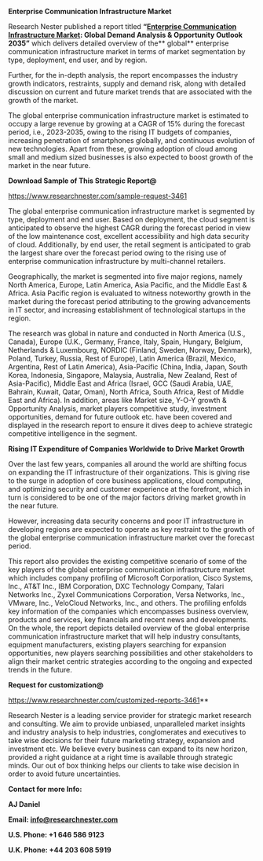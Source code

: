 ﻿
<a name="_hlk80800110"></a><a name="_hlk163580141"></a>**Enterprise Communication Infrastructure Market** 

<a name="_hlk80800308"></a>Research Nester published a report titled **“[Enterprise Communication Infrastructure Market](https://www.researchnester.com/reports/enterprise-communication-infrastructure-market/3461): Global Demand Analysis & Opportunity Outlook 2035”** which delivers detailed overview of the** global** enterprise communication infrastructure market in terms of market segmentation by type, deployment, end user, and by region.

Further, for the in-depth analysis, the report encompasses the industry growth indicators, restraints, supply and demand risk, along with detailed discussion on current and future market trends that are associated with the growth of the market.

The global enterprise communication infrastructure market is estimated to occupy a large revenue by growing at a CAGR of 15% during the forecast period, i.e., 2023-2035, owing to the rising IT budgets of companies, increasing penetration of smartphones globally, and continuous evolution of new technologies. Apart from these, growing adoption of cloud among small and medium sized businesses is also expected to boost growth of the market in the near future. 

**Download Sample of This Strategic Report@** 

<https://www.researchnester.com/sample-request-3461>

The global enterprise communication infrastructure market is segmented by type, deployment and end user. Based on deployment, the cloud segment is anticipated to observe the highest CAGR during the forecast period in view of the low maintenance cost, excellent accessibility and high data security of cloud. Additionally, by end user, the retail segment is anticipated to grab the largest share over the forecast period owing to the rising use of enterprise communication infrastructure by multi-channel retailers.

Geographically, the market is segmented into five major regions, namely North America, Europe, Latin America, Asia Pacific, and the Middle East & Africa. Asia Pacific region is evaluated to witness noteworthy growth in the market during the forecast period attributing to the growing advancements in IT sector, and increasing establishment of technological startups in the region.

The research was global in nature and conducted in North America (U.S., Canada), Europe (U.K., Germany, France, Italy, Spain, Hungary, Belgium, Netherlands & Luxembourg, NORDIC (Finland, Sweden, Norway, Denmark), Poland, Turkey, Russia, Rest of Europe), Latin America (Brazil, Mexico, Argentina, Rest of Latin America), Asia-Pacific (China, India, Japan, South Korea, Indonesia, Singapore, Malaysia, Australia, New Zealand, Rest of Asia-Pacific), Middle East and Africa (Israel, GCC (Saudi Arabia, UAE, Bahrain, Kuwait, Qatar, Oman), North Africa, South Africa, Rest of Middle East and Africa). In addition, areas like Market size, Y-O-Y growth & Opportunity Analysis, market players competitive study, investment opportunities, demand for future outlook etc. have been covered and displayed in the research report to ensure it dives deep to achieve strategic competitive intelligence in the segment.

**Rising IT Expenditure of Companies Worldwide to Drive Market Growth**

Over the last few years, companies all around the world are shifting focus on expanding the IT infrastructure of their organizations. This is giving rise to the surge in adoption of core business applications, cloud computing, and optimizing security and customer experience at the forefront, which in turn is considered to be one of the major factors driving market growth in the near future. 

However, increasing data security concerns and poor IT infrastructure in developing regions are expected to operate as key restraint to the growth of the global enterprise communication infrastructure market over the forecast period.

This report also provides the existing competitive scenario of some of the key players of the global enterprise communication infrastructure market which includes company profiling of Microsoft Corporation, Cisco Systems, Inc., AT&T Inc., IBM Corporation, DXC Technology Company, Talari Networks Inc., Zyxel Communications Corporation, Versa Networks, Inc., VMware, Inc., VeloCloud Networks, Inc., and others. The profiling enfolds key information of the companies which encompasses business overview, products and services, key financials and recent news and developments. On the whole, the report depicts detailed overview of the global enterprise communication infrastructure market that will help industry consultants, equipment manufacturers, existing players searching for expansion opportunities, new players searching possibilities and other stakeholders to align their market centric strategies according to the ongoing and expected trends in the future.      

**Request for customization@** 

<https://www.researchnester.com/customized-reports-3461>** 

Research Nester is a leading service provider for strategic market research and consulting. We aim to provide unbiased, unparalleled market insights and industry analysis to help industries, conglomerates and executives to take wise decisions for their future marketing strategy, expansion and investment etc. We believe every business can expand to its new horizon, provided a right guidance at a right time is available through strategic minds. Our out of box thinking helps our clients to take wise decision in order to avoid future uncertainties.

**Contact for more Info:**

**AJ Daniel**

**Email: info@researchnester.com**

**U.S. Phone: +1 646 586 9123** 

**U.K. Phone: +44 203 608 5919**
